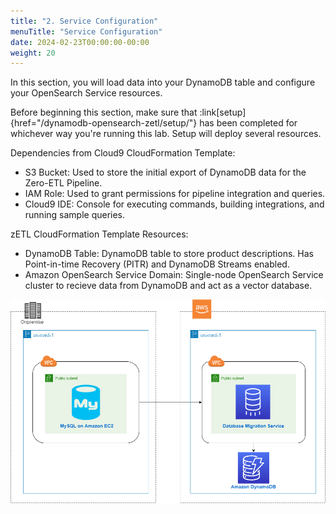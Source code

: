 ```yaml
---
title: "2. Service Configuration"
menuTitle: "Service Configuration"
date: 2024-02-23T00:00:00-00:00
weight: 20
---
```

In this section, you will load data into your DynamoDB table and configure your OpenSearch Service resources.

Before beginning this section, make sure that :link[setup]{href="/dynamodb-opensearch-zetl/setup/"} has been completed for whichever way you're running this lab. Setup will deploy several resources.

Dependencies from Cloud9 CloudFormation Template:
  - S3 Bucket: Used to store the initial export of DynamoDB data for the Zero-ETL Pipeline.
  - IAM Role: Used to grant permissions for pipeline integration and queries.
  - Cloud9 IDE: Console for executing commands, building integrations, and running sample queries.

zETL CloudFormation Template Resources:
  - DynamoDB Table: DynamoDB table to store product descriptions. Has Point-in-time Recovery (PITR) and DynamoDB Streams enabled.
  - Amazon OpenSearch Service Domain: Single-node OpenSearch Service cluster to recieve data from DynamoDB and act as a vector database.

![Final Deployment Architecture](/static/images/migration-environment.png)